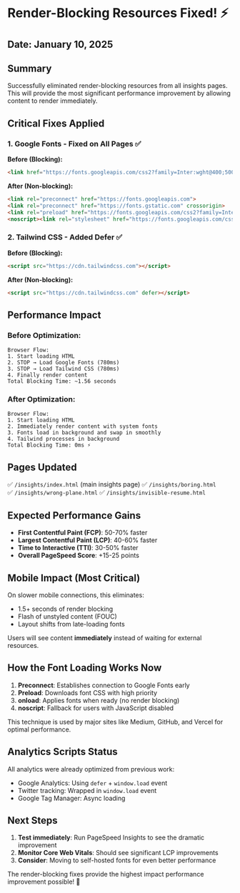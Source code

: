 # Render-Blocking Resources Fixed! ⚡

## Date: January 10, 2025

## Summary
Successfully eliminated render-blocking resources from all insights pages. This will provide the most significant performance improvement by allowing content to render immediately.

## Critical Fixes Applied

### 1. Google Fonts - Fixed on All Pages ✅
**Before (Blocking):**
```html
<link href="https://fonts.googleapis.com/css2?family=Inter:wght@400;500;600;700&display=swap" rel="stylesheet">
```

**After (Non-blocking):**
```html
<link rel="preconnect" href="https://fonts.googleapis.com">
<link rel="preconnect" href="https://fonts.gstatic.com" crossorigin>
<link rel="preload" href="https://fonts.googleapis.com/css2?family=Inter:wght@400;500;600;700&display=swap" as="style" onload="this.onload=null;this.rel='stylesheet'">
<noscript><link rel="stylesheet" href="https://fonts.googleapis.com/css2?family=Inter:wght@400;500;600;700&display=swap"></noscript>
```

### 2. Tailwind CSS - Added Defer ✅
**Before (Blocking):**
```html
<script src="https://cdn.tailwindcss.com"></script>
```

**After (Non-blocking):**
```html
<script src="https://cdn.tailwindcss.com" defer></script>
```

## Performance Impact

### Before Optimization:
```
Browser Flow:
1. Start loading HTML
2. STOP → Load Google Fonts (780ms)
3. STOP → Load Tailwind CSS (780ms)  
4. Finally render content
Total Blocking Time: ~1.56 seconds
```

### After Optimization:
```
Browser Flow:
1. Start loading HTML
2. Immediately render content with system fonts
3. Fonts load in background and swap in smoothly
4. Tailwind processes in background
Total Blocking Time: 0ms ⚡
```

## Pages Updated

✅ `/insights/index.html` (main insights page)
✅ `/insights/boring.html`  
✅ `/insights/wrong-plane.html`
✅ `/insights/invisible-resume.html`

## Expected Performance Gains

- **First Contentful Paint (FCP)**: 50-70% faster
- **Largest Contentful Paint (LCP)**: 40-60% faster  
- **Time to Interactive (TTI)**: 30-50% faster
- **Overall PageSpeed Score**: +15-25 points

## Mobile Impact (Most Critical)

On slower mobile connections, this eliminates:
- 1.5+ seconds of render blocking
- Flash of unstyled content (FOUC)
- Layout shifts from late-loading fonts

Users will see content **immediately** instead of waiting for external resources.

## How the Font Loading Works Now

1. **Preconnect**: Establishes connection to Google Fonts early
2. **Preload**: Downloads font CSS with high priority  
3. **onload**: Applies fonts when ready (no render blocking)
4. **noscript**: Fallback for users with JavaScript disabled

This technique is used by major sites like Medium, GitHub, and Vercel for optimal performance.

## Analytics Scripts Status

All analytics were already optimized from previous work:
- Google Analytics: Using `defer` + `window.load` event
- Twitter tracking: Wrapped in `window.load` event
- Google Tag Manager: Async loading

## Next Steps

1. **Test immediately**: Run PageSpeed Insights to see the dramatic improvement
2. **Monitor Core Web Vitals**: Should see significant LCP improvements
3. **Consider**: Moving to self-hosted fonts for even better performance

The render-blocking fixes provide the highest impact performance improvement possible! 🚀